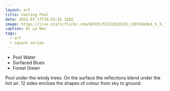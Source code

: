 ```yaml
---
layout: art
title: Cooling Pool
date: 2022-07-17T10:53:42.328Z
image: https://live.staticflickr.com/65535/52222013129_c3bf4dede1_h_d.jpg
caption: At La Nav
tags:
  - art
  - square series
---
```

* Pool Water
* Surfaced Blues
* Forest Green

Pool under the windy trees.
On the surface the reflections blend under the hot air.
12 sides enclose the shapes of colour from sky to ground.